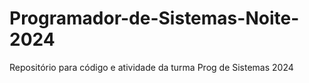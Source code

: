# Programador-de-Sistemas-Noite-2024
Repositório para código e atividade da turma Prog de Sistemas 2024
